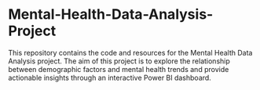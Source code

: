 # Mental-Health-Data-Analysis-Project
This repository contains the code and resources for the Mental Health Data Analysis project. The aim of this project is to explore the relationship between demographic factors and mental health trends and provide actionable insights through an interactive Power BI dashboard.
